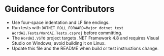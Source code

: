 # Guidance for Contributors

- Use four-space indentation and LF line endings.
- Run tests with `DOTNET_ROLL_FORWARD=Major dotnet test WordAI.Tests/WordAI.Tests.csproj` before committing.
- The `WordAI.VSTO` project targets .NET Framework 4.8 and requires Visual Studio on Windows; avoid building it on Linux.
- Update this file and the README when build or test instructions change.
